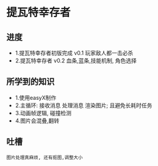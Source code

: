 # 提瓦特幸存者

## 进度
- 1.提瓦特幸存者初版完成 v0.1 玩家敌人都一击必杀
- 2.提瓦特幸存者 v0.2 血条,蓝条,技能机制, 角色选择

## 所学到的知识
- 1.使用easyX制作
- 2.主循环: 接收消息 处理消息 渲染图片; 且避免长耗时任务
- 3.动画帧逻辑, 碰撞检测
- 4.图片会混叠,翻转

## 吐槽
```
图片处理真麻烦, 还有抠图,调整大小
```